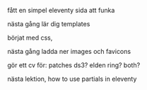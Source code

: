 fått en simpel eleventy sida att funka


nästa gång lär dig templates

börjat med css, 

nästa gång ladda ner images och favicons




gör ett cv för: patches ds3? elden ring? both?



nästa lektion, how to use partials in eleventy



